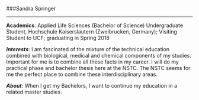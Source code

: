 ###Sandra Springer
___

**Academics**: Applied Life Sciences (Bachelor of Science) Undergraduate Student, Hochschule Kaiserslautern (Zweibrucken, Germany); Visiting Student to UCF; graduating in Spring 2018

***Interests***: I am fascinated of the mixture of the technical education combined with biological, medical and chemical components of my studies. Important for me is to combine all these facts in my career. I will do my practical phase and bachelor thesis here at the NSTC. The NSTC seems for me the perfect place to combine these interdisciplinary areas.

***About***: When I get my Bachelors, I want to continue my education in a related master studies.
